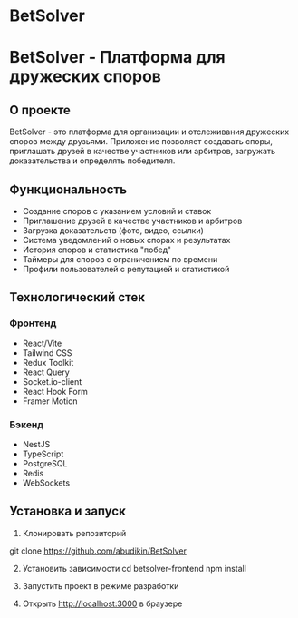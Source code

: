 # BetSolver

# BetSolver - Платформа для дружеских споров

## О проекте

BetSolver - это платформа для организации и отслеживания дружеских споров между друзьями. Приложение позволяет создавать споры, приглашать друзей в качестве участников или арбитров, загружать доказательства и определять победителя.

## Функциональность

- Создание споров с указанием условий и ставок
- Приглашение друзей в качестве участников и арбитров
- Загрузка доказательств (фото, видео, ссылки)
- Система уведомлений о новых спорах и результатах
- История споров и статистика "побед"
- Таймеры для споров с ограничением по времени
- Профили пользователей с репутацией и статистикой

## Технологический стек

### Фронтенд

- React/Vite
- Tailwind CSS
- Redux Toolkit
- React Query
- Socket.io-client
- React Hook Form
- Framer Motion

### Бэкенд

- NestJS
- TypeScript
- PostgreSQL
- Redis
- WebSockets

## Установка и запуск

1. Клонировать репозиторий

git clone https://github.com/abudikin/BetSolver

2. Установить зависимости
   cd betsolver-frontend
   npm install

3. Запустить проект в режиме разработки

4. Открыть [http://localhost:3000](http://localhost:3000) в браузере
